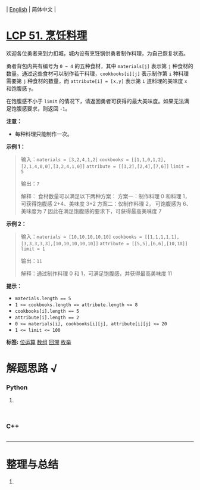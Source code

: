 | [English](README_EN.md) | 简体中文 |

# [LCP 51. 烹饪料理](https://leetcode.cn/problems/UEcfPD)
欢迎各位勇者来到力扣城，城内设有烹饪锅供勇者制作料理，为自己恢复状态。

勇者背包内共有编号为 `0 ~ 4` 的五种食材，其中 `materials[j]` 表示第 `j` 种食材的数量。通过这些食材可以制作若干料理，`cookbooks[i][j]` 表示制作第 `i` 种料理需要第 `j` 种食材的数量，而 `attribute[i] = [x,y]` 表示第 `i` 道料理的美味度 `x` 和饱腹感 `y`。

在饱腹感不小于 `limit` 的情况下，请返回勇者可获得的最大美味度。如果无法满足饱腹感要求，则返回 `-1`。

**注意：**
- 每种料理只能制作一次。


**示例 1：**
>输入：`materials = [3,2,4,1,2]`
>`cookbooks = [[1,1,0,1,2],[2,1,4,0,0],[3,2,4,1,0]]`
>`attribute = [[3,2],[2,4],[7,6]]`
>`limit = 5`
>
>输出：`7`
>
>解释：
>食材数量可以满足以下两种方案：
>方案一：制作料理 0 和料理 1，可获得饱腹感 2+4、美味度 3+2
>方案二：仅制作料理 2， 可饱腹感为 6、美味度为 7
>因此在满足饱腹感的要求下，可获得最高美味度 7

**示例 2：**
>输入：`materials = [10,10,10,10,10]`
>`cookbooks = [[1,1,1,1,1],[3,3,3,3,3],[10,10,10,10,10]]`
>`attribute = [[5,5],[6,6],[10,10]]`
>`limit = 1`
>
>输出：`11`
>
>解释：通过制作料理 0 和 1，可满足饱腹感，并获得最高美味度 11

**提示：**
+ `materials.length == 5`
+ `1 <= cookbooks.length == attribute.length <= 8`
+ `cookbooks[i].length == 5`
+ `attribute[i].length == 2`
+ `0 <= materials[i], cookbooks[i][j], attribute[i][j] <= 20`
+ `1 <= limit <= 100`

**标签:**  [位运算](https://leetcode.cn/tag/bit-manipulation) [数组](https://leetcode.cn/tag/array) [回溯](https://leetcode.cn/tag/backtracking) [枚举](https://leetcode.cn/tag/enumeration) 
# 解题思路 √

### Python

1. 

```python

```


```python

```

### C++

```cpp

```

---



# 整理与总结

1. 
